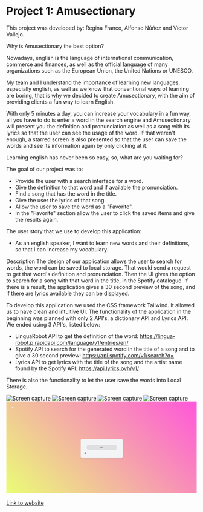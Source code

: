# Project 1: Amusectionary

This project was developed by:
Regina Franco, Alfonso Núñez and Víctor Vallejo.

Why is Amusectionary the best option? 

Nowadays, english is the language of international communication, commerce and finances, as well as the official language of many organizations such as the European Union, the United Nations or UNESCO. 

My team and I understand the importance of learning new languages, especially english, as well as we know that conventional ways of learning are boring, that is why we decided to create Amusectionary, with the aim of providing clients a fun way to learn English. 

With only 5 minutes a day, you can increase your vocabulary in a fun way, all you have to do is enter a word in the search engine and Amusectionary will present you the definition and pronunciation as well as a song with its lyrics so that the user can see the usage of the word. If that weren't enough, a starred screen is also presented so that the user can save the words and see its information again by only clicking at it. 

Learning english has never been so easy, so, what are you waiting for?

The goal of our project was to: 
* Provide the user with a search interface for a word.
* Give the definition to that word and if available the pronunciation.
* Find a song that has the word in the title.
* Give the user the lyrics of that song.
* Allow the user to save the word as a "Favorite".
* In the "Favorite" section allow the user to click the saved items and give the results again.

The user story that we use to develop this application:
* As an english speaker, I want to learn new words and their definitions, so that I can increase my vocabulary.

Description
The design of our application allows the user to search for words, the word can be saved to local storage. That would send a request to get that word's definition and pronunciation. Then the UI gives the option to search for a song with that word in the title, in the Spotify catalogue. If there is a result, the application gives a 30 second preview of the song, and if there are lyrics available they can be displayed.

To develop this application we used the CSS framework Tailwind. It allowed us to have clean and intuitive UI.
The functionality of the application in the beginning was planned with only 2 API's, a dictionary API and Lyrics API. We ended using 3 API's, listed below:

* LinguaRobot API to get the definition of the word: <https://lingua-robot.p.rapidapi.com/language/v1/entries/en/>
* Spotify API to search for the generated word in the title of a song and to give a 30 second preview: <https://api.spotify.com/v1/search?q=>
* Lyrics API to get lyrics with the title of the song and the artist name found by the Spotify API: <https://api.lyrics.ovh/v1/>

There is also the functionality to let the user save the words into Local Storage.

![Screen capture](./Images/ScreenShot-Index.png)
![Screen capture](./Images/Result-Index.png)
![Screen capture](./Images/Result-Song.png)
![Screen capture](./Images/Result-Lyrics.png)
![Screen capture](./Images/Favorites.png)

[Link to website](https://reginaafc.github.io/amusectionary/)
